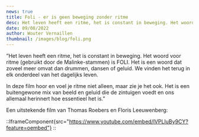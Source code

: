 ```yaml
---
news: true
title: Foli - er is geen beweging zonder ritme
desc: Het leven heeft een ritme, het is constant in beweging. Het woord voor ritme (gebruikt door de Malinke-stammen) is FOLI.
date: 09/08/2022
author: Wouter Vernaillen
thumbnail: /images/blog/foli.png
---
```


”Het leven heeft een ritme, het is constant in beweging. Het woord voor ritme (gebruikt door de Malinke-stammen) is FOLI.
Het is een woord dat zoveel meer omvat dan drummen, dansen of geluid.
We vinden het terug in elk onderdeel van het dagelijks leven.

In deze film hoor en voel je ritme niet alleen, maar zie je het ook.
Het is een buitengewone mix van beeld en geluid die de zintuigen voedt en ons allemaal herinnert
hoe essentieel het is.”

Een uitstekende film van Thomas Roebers en Floris Leeuwenberg:

::IframeComponent{src="https://www.youtube.com/embed/lVPLIuBy9CY?feature=oembed"}
::